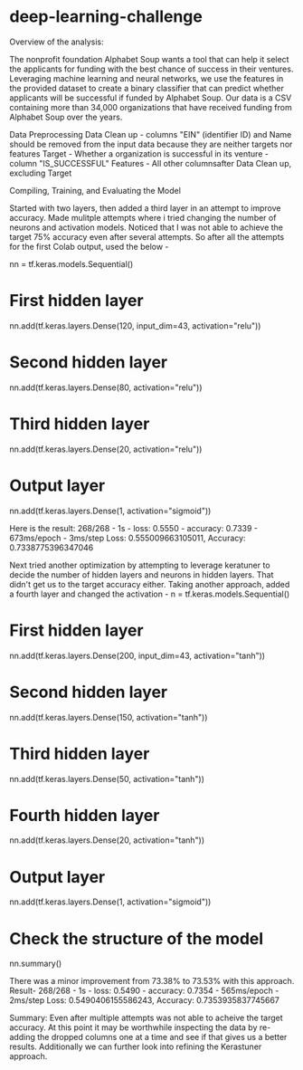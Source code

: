 # deep-learning-challenge



Overview of the analysis: 

The nonprofit foundation Alphabet Soup wants a tool that can help it select the applicants for funding with the best chance of success in their ventures. 
Leveraging machine learning and neural networks, we use the features in the provided dataset to create a binary classifier that can predict whether applicants will be successful if funded by Alphabet Soup.
Our data is a CSV containing more than 34,000 organizations that have received funding from Alphabet Soup over the years. 

Data Preprocessing
Data Clean up - columns "EIN" (identifier ID) and Name should be removed from the input data because they are neither targets nor features
Target - Whether a organization is successful in its venture - column "IS_SUCCESSFUL"
Features - All other columnsafter Data Clean up, excluding Target

Compiling, Training, and Evaluating the Model

Started with two layers, then added a third layer in an attempt to improve accuracy.
Made mulitple attempts where i tried changing the number of neurons and activation models.
Noticed that I was not able to achieve the target 75% accuracy even after several attempts.
So after all the attempts for the first Colab output, used the below -

nn = tf.keras.models.Sequential()

# First hidden layer
nn.add(tf.keras.layers.Dense(120, input_dim=43, activation="relu"))

# Second hidden layer
nn.add(tf.keras.layers.Dense(80, activation="relu"))

# Third hidden layer
nn.add(tf.keras.layers.Dense(20, activation="relu"))

# Output layer
nn.add(tf.keras.layers.Dense(1, activation="sigmoid"))

Here is the result:
268/268 - 1s - loss: 0.5550 - accuracy: 0.7339 - 673ms/epoch - 3ms/step
Loss: 0.555009663105011, Accuracy: 0.7338775396347046

Next tried another optimization by attempting to leverage keratuner to decide the number of hidden layers and neurons in hidden layers.
That didn't get us to the target accuracy either.
Taking another approach, added a fourth layer and changed the activation -
n = tf.keras.models.Sequential()

# First hidden layer
nn.add(tf.keras.layers.Dense(200, input_dim=43, activation="tanh"))

# Second hidden layer
nn.add(tf.keras.layers.Dense(150, activation="tanh"))

# Third hidden layer
nn.add(tf.keras.layers.Dense(50, activation="tanh"))

# Fourth hidden layer
nn.add(tf.keras.layers.Dense(20, activation="tanh"))

# Output layer
nn.add(tf.keras.layers.Dense(1, activation="sigmoid"))

# Check the structure of the model
nn.summary()

There was a minor improvement from 73.38% to 73.53% with this approach.
Result-
268/268 - 1s - loss: 0.5490 - accuracy: 0.7354 - 565ms/epoch - 2ms/step
Loss: 0.5490406155586243, Accuracy: 0.7353935837745667

Summary: 
Even after multiple attempts was not able to acheive the target accuracy.
At this point it may be worthwhile inspecting the data by re-adding the dropped columns one at a time and see if that gives us a better results.
Additionally we can further look into refining the Kerastuner approach.